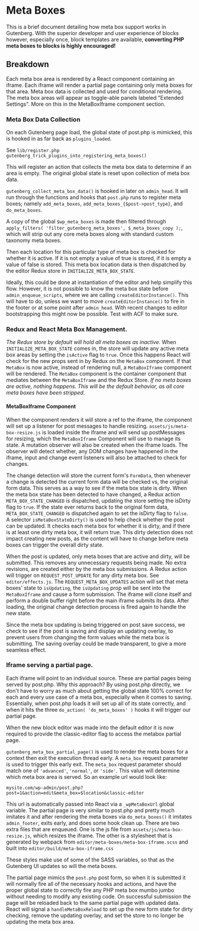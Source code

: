 # Meta Boxes

This is a brief document detailing how meta box support works in Gutenberg. With
the superior developer and user experience of blocks however, especially once,
block templates are available, **converting PHP meta boxes to blocks is highly
encouraged!**

## Breakdown

Each meta box area is rendered by a React component containing an iframe.
Each iframe will render a partial page containing only meta boxes for that area.
Meta box data is collected and used for conditional rendering. The meta box areas
will appear as toggle-able panels labeled "Extended Settings". More on this in
the MetaBoxIframe component section.

### Meta Box Data Collection

On each Gutenberg page load, the global state of post.php is mimicked, this is
hooked in as far back as `plugins_loaded`.

See `lib/register.php gutenberg_trick_plugins_into_registering_meta_boxes()`

This will register an action that collects the meta box data to determine if an
area is empty. The original global state is reset upon collection of meta box
data.

`gutenberg_collect_meta_box_data()` is hooked in later on `admin_head`. It will
run through the functions and hooks that `post.php` runs to register meta boxes;
namely `add_meta_boxes`, `add_meta_boxes_{$post->post_type}`, and `do_meta_boxes`.

A copy of the global `$wp_meta_boxes` is made then filtered through
`apply_filters( 'filter_gutenberg_meta_boxes', $_meta_boxes_copy );`, which will
strip out any core meta boxes along with standard custom taxonomy meta boxes.

Then each location for this particular type of meta box is checked for whether it
is active. If it is not empty a value of true is stored, if it is empty a value
of false is stored. This meta box location data is then dispatched by the editor
Redux store in `INITIALIZE_META_BOX_STATE`.

Ideally, this could be done at instantiation of the editor and help simplify
this flow. However, it is not possible to know the meta box state before
`admin_enqueue_scripts`, where we are calling `createEditorInstance()`. This will
have to do, unless we want to move `createEditorInstance()` to fire in the footer
or at some point after `admin_head`. With recent changes to editor bootstrapping
this might now be possible. Test with ACF to make sure.

### Redux and React Meta Box Management.

*The Redux store by default will hold all meta boxes as inactive*. When
`INITIALIZE_META_BOX_STATE` comes in, the store will update any active meta box
areas by setting the `isActive` flag to `true`. Once this happens React will
check for the new props sent in by Redux on the `MetaBox` component. If that
`MetaBox` is now active, instead of rendering null, a `MetaBoxIframe` component will
be rendered. The `MetaBox` component is the container component that mediates
between the `MetaBoxIframe` and the Redux Store. *If no meta boxes are active,
nothing happens. This will be the default behavior, as all core meta boxes have
been stripped.*

#### MetaBoxIframe Component

When the component renders it will store a ref to the iframe, the component will
set up a listener for post messages to handle resizing. `assets/js/meta-box-resize.js` is
loaded inside the iframe and will send up postMessages for resizing, which the
`MetaBoxIframe` Component will use to manage its state. A mutation observer will
also be created when the iframe loads. The observer will detect whether, any
DOM changes have happened in the iframe, input and change event listeners will
also be attached to check for changes.

The change detection will store the current form's `FormData`, then whenever a
change is detected the current form data will be checked vs, the original form
data. This serves as a way to see if the meta box state is dirty. When the
meta box state has been detected to have changed, a Redux action
`META_BOX_STATE_CHANGED` is dispatched, updating the store setting the isDirty
flag to `true`. If the state ever returns back to the original form data,
`META_BOX_STATE_CHANGED` is dispatched again to set the isDirty flag to `false`.
A selector `isMetaBoxStateDirty()` is used to help check whether the post can be
updated. It checks each meta box for whether it is dirty, and if there is at
least one dirty meta box, it will return true. This dirty detection does not
impact creating new posts, as the content will have to change before meta boxes
can trigger the overall dirty state.

When the post is updated, only meta boxes that are active and dirty, will be
submitted. This removes any unnecessary requests being made. No extra revisions,
are created either by the meta box submissions. A Redux action will trigger on
`REQUEST_POST_UPDATE` for any dirty meta box. See `editor/effects.js`. The
`REQUEST_META_BOX_UPDATES` action will set that meta boxes' state to `isUpdating`,
the `isUpdating` prop will be sent into the `MetaBoxIframe` and cause a form
submission. The iframe will clone itself and perform a double buffer right
before the main iframe submits its data. After loading, the original change
detection process is fired again to handle the new state.

Since the meta box updating is being triggered on post save success, we check to
see if the post is saving and display an updating overlay, to prevent users from
changing the form values while the meta box is submitting. The saving overlay
could be made transparent, to give a more seamless effect.

### Iframe serving a partial page.

Each iframe will point to an individual source. These are partial pages being
served by post.php. Why this approach? By using post.php directly, we don't have
to worry as much about getting the global state 100% correct for each and every
use case of a meta box, especially when it comes to saving. Essentially, when
post.php loads it will set up all of its state correctly, and when it hits the
three `do_action( 'do_meta_boxes' )` hooks it will trigger our partial page.

When the new block editor was made into the default editor it is now required to
provide the classic-editor flag to access the metabox partial page.

`gutenberg_meta_box_partial_page()` is used to render the meta boxes for a context
then exit the execution thread early. A `meta_box` request parameter is used to
trigger this early exit. The `meta_box` request parameter should match one of
`'advanced'`, `'normal'`, or `'side'`. This value will determine which meta box
area is served. So an example url would look like:

`mysite.com/wp-admin/post.php?post=1&action=edit&meta_box=$location&classic-editor`

This url is automatically passed into React via a `_wpMetaBoxUrl` global variable.
The partial page is very similar to post.php and pretty much imitates it and
after rendering the meta boxes via `do_meta_boxes()` it imitates `admin_footer`,
exits early, and does some hook clean up. There are two extra files that are
enqueued. One is the js file from `assets/js/meta-box-resize.js`, which resizes the iframe.
The other is a stylesheet that is generated by webpack from `editor/meta-boxes/meta-box-iframe.scss`
and built into `editor/build/meta-box-iframe.css`

These styles make use of some of the SASS variables, so that as the Gutenberg
UI updates so will the meta boxes.

The partial page mimics the `post.php` post form, so when it is submitted it will
normally fire all of the necessary hooks and actions, and have the proper global
state to correctly fire any PHP meta box mumbo jumbo without needing to modify
any existing code. On successful submission the page will be reloaded back to
the same partial page with updated data. React will signal a `handleMetaBoxReload`
to set up the new form state for dirty checking, remove the updating overlay,
and set the store to no longer be updating the meta box area.
